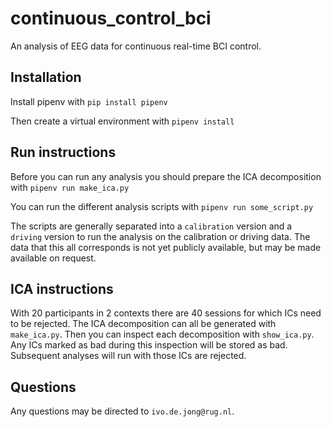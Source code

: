 # continuous_control_bci
An analysis of EEG data for continuous real-time BCI control.

## Installation

Install pipenv with 
`pip install pipenv`

Then create a virtual environment with
`pipenv install`

## Run instructions

Before you can run any analysis you should prepare the ICA decomposition with
`pipenv run make_ica.py`

You can run the different analysis scripts with 
`pipenv run some_script.py`

The scripts are generally separated into a `calibration` version and a `driving` version to run the analysis on the calibration or driving data. 
The data that this all corresponds is not yet publicly available, but may be made available on request.

## ICA instructions
With 20 participants in 2 contexts there are 40 sessions for which ICs need to be rejected.
The ICA decomposition can all be generated with `make_ica.py`.
Then you can inspect each decomposition with `show_ica.py`. Any ICs marked as bad during this inspection will be stored as bad.
Subsequent analyses will run with those ICs are rejected.


## Questions
Any questions may be directed to `ivo.de.jong@rug.nl`.